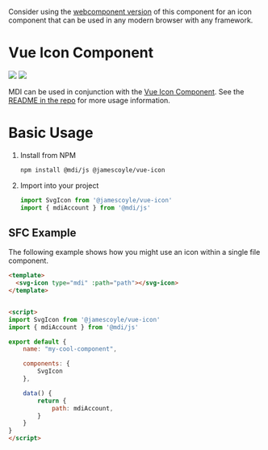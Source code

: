 Consider using the [webcomponent version](https://github.com/JamesCoyle/svg-icon) of this component for an icon component that can be used in any modern browser with any framework.

# Vue Icon Component

[![](https://chips.james-coyle.now.sh/npm/version/@jamescoyle/vue-icon)](https://www.npmjs.com/package/@jamescoyle/vue-icon)
[![](https://chips.james-coyle.now.sh/npm/downloads/@jamescoyle/vue-icon)](https://www.npmjs.com/package/@jamescoyle/vue-icon)

MDI can be used in conjunction with the [Vue Icon Component](https://www.npmjs.com/package/@jamescoyle/vue-icon). See the [README in the repo](https://www.npmjs.com/package/@jamescoyle/vue-icon) for more usage information. 

# Basic Usage

1. Install from NPM
   ```bash
   npm install @mdi/js @jamescoyle/vue-icon
   ```

2. Import into your project
   ```js
   import SvgIcon from '@jamescoyle/vue-icon'
   import { mdiAccount } from '@mdi/js'
   ```

## SFC Example
The following example shows how you might use an icon within a single file component.

```html
<template>
  <svg-icon type="mdi" :path="path"></svg-icon>
</template>


<script>
import SvgIcon from '@jamescoyle/vue-icon'
import { mdiAccount } from '@mdi/js'

export default {
	name: "my-cool-component",

	components: {
		SvgIcon
	},

	data() {
		return {
	  		path: mdiAccount,
		}
	}
}
</script>
```
